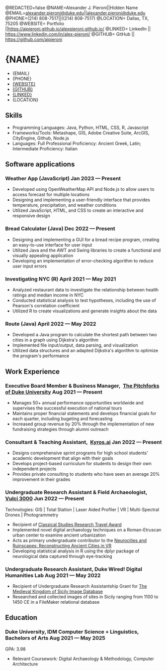 <!--
Welcome to resume.lol !

This is the template you can use to get started.

More documentation can be found in the docs section
>>> https://resume.lol/docs
-->
@REDACTED=false
@NAME=Alexander J. Pieroni||Hidden Name
@EMAIL=alexander.pieroni@duke.edu||alexander.pieroni@duke.edu
@PHONE=(214) 808-7517||((214) 808-7517)
@LOCATION= Dallas, TX, 75205
@WEBSITE= Portfolio ||https://ajpieroni.github.io/alexpieroni.github.io/
@LINKED= LinkedIn || https://www.linkedin.com/in/alex-pieroni/
@GITHUB= GitHub || https://github.com/ajpieroni

# {NAME}

<div class="section headerInfo">

- {EMAIL}
- {PHONE}
- [{WEBSITE}](https://ajpieroni.github.io/alexpieroni.github.io/)
- [{GITHUB}](https://github.com/ajpieroni)
- [{LINKED}](https://www.linkedin.com/in/alex-pieroni/)
- {LOCATION}

</div>

## Skills

- Programming Languages: Java, Python, HTML, CSS, R, Javascript
- Frameworks/Tools: Metashape, GIS, Adobe Creative Suite, ArcGIS, CityEngine, Github, Node.js
- Languages: Full Professional Proficiency: Ancient Greek, Latin; Intermediate Proficiency: Italian

## Software applications

### Weather App (JavaScript)<span class="spacer"></span> <span class="date"> Jan 2023 &mdash; Present
- Developed using OpenWeatherMap API and Node.js to allow users to access forecast for multiple locations
- Designing and implementing a user-friendly interface that provides temperature, precipitation, and weather conditions
- Utilized JavaScript, HTML, and CSS to create an interactive and responsive design

### Bread Calculator (Java)<span class="spacer"></span> <span class="date"> Dec 2022 &mdash; Present
- Designing and implementing a GUI for a bread recipe program, creating an easy-to-use interface for user input
- Utilized Java and the AWT and Swing libraries to create a functional and visually appealing application
- Developing an implementation of error-checking algorithm to reduce user input errors
### Investigating NYC (R)<span class="spacer"></span> <span class="date"> April 2021 &mdash; May 2021
- Analyzed restaurant data to investigate the relationship between health ratings and median income in NYC
- Conducted statistical analysis to test hypotheses, including the use of Pearson's correlation coefficient
- Utilized R to create visualizations and generate insights about the data

### Route (Java)<span class="spacer"></span> <span class="date"> <span class="date">April 2022 &mdash; May 2022</span>
- Developed a Java program to calculate the shortest path between two cities in a graph using Dijkstra's algorithm
- Implemented file input/output, data parsing, and visualization
- Utilized data structures and an adapted Dijkstra's algorithm to optimize the program's performance

## Work Experience
### Executive Board Member & Business Manager,&nbsp; [The Pitchforks of Duke University]((www.dukepitchforks.com)) <span class="spacer"></span> <span class="date"> Aug 2021 &mdash; Present
- Manages 50+ annual performance opportunities worldwide and supervises the successful execution of national tours
- Maintains proper financial statements and develops financial goals for each quarter, including bugeting and forecasting
- Increased group revenue by 20% through the implementation of new fundraising strategies through alumni outreach
### Consultant & Teaching Assistant,&nbsp; [Kyros.ai](https://kyros.ai/) <span class="spacer"></span> <span class="date"> Jan 2022 &mdash; Present

- Designs comprehensive sprint programs for high school students' academic development that align with their goals
- Develops project-based curriculum for students to design their own independent projects
- Provides private consulting to students who have seen an average 20% improvement in their grades
### Undergraduate Research Assistant & Field Archaeologist,&nbsp;  [Vulci 3000](https://www.artandobject.com/articles/vulci-3000-lidar-3d-renderings-and-future-archaeology) <span class="spacer"></span> <span class="date"> Jun 2022 &mdash; Present
Technologies: GIS | Total Station | Laser Aided Profiler | VR | Multi-Spectral Drones | Photogrammetry

- Recipient of [Classical Studies Research Travel Award](https://classicalstudies.duke.edu/news/alex-pieroni-vulci-3000-excavation-project)
- Implemented novel digital archaeology techniques on a Roman-Etruscan urban center to examine ancient urbanization
- Acts as primary undergraduate contributor to the [Neurocities and Ruinscapes: Reconstructing Ancient Cities in VR](https://bassconnections.duke.edu/project-teams/neurocities-and-ruinscapes-reconstructing-ancient-cities-and-ruins-using-virtual)
- Developing statistical analysis in R using the dplyr package of neurological data captured through eye-tracking

### Undergraduate Research Assistant, Duke Wired! Digital Humanities Lab <span class="spacer"></span> <span class="date"> Aug 2021 &mdash; May 2022
- Recipient of Undergraduate Research Assistantship Grant for [The Medieval Kingdom of Sicily Image Database](https://kos.aahvs.duke.edu)
- Researched and collected images of sites in Sicily ranging from 1100 to 1450 CE in a  FileMaker relational database

## Education
### Duke University, IDM Computer Science + Linguistics, Bachelors of Arts <span class="spacer"></span> <span class="date"> Aug 2021 &mdash; May 2025

GPA: 3.98
- Relevant Coursework: Digital Archaeology & Methodology, Computer Architecture